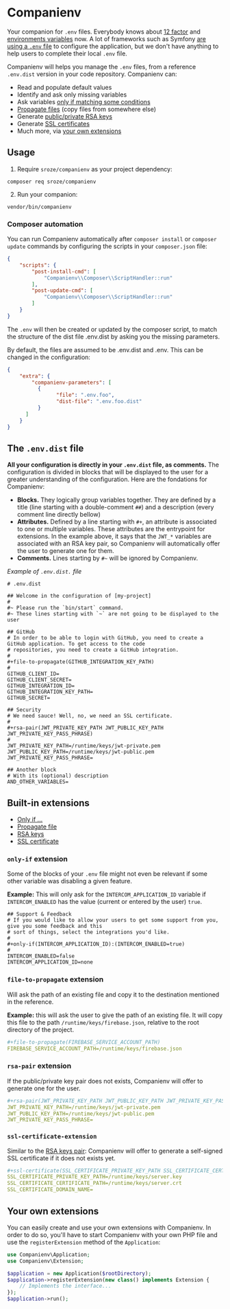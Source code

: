 # Companienv

Your companion for `.env` files. Everybody knows about [12 factor](https://12factor.net/) and [environments variables](https://12factor.net/config) now.
A lot of frameworks such as Symfony [are using a `.env` file](https://symfony.com/doc/current/configuration.html#the-env-file-environment-variables) to configure the application,
but we don't have anything to help users to complete their local `.env` file.

Companienv will helps you manage the `.env` files, from a reference `.env.dist` version in your code repository. Companienv can:

- Read and populate default values
- Identify and ask only missing variables
- Ask variables [only if matching some conditions](#only-if-extension)
- [Propagate files](#file-to-propagate-extension) (copy files from somewhere else)
- Generate [public/private RSA keys](#rsa-pair-extension)
- Generate [SSL certificates](#ssl-certificate-extension)
- Much more, via [your own extensions](#your-own-extensions)

## Usage

1. Require `sroze/companienv` as your project dependency:
```
composer req sroze/companienv
```

2. Run your companion:
```
vendor/bin/companienv
```

### Composer automation

You can run Companienv automatically after `composer install` or `composer update` commands by configuring the scripts in your `composer.json` file:

```json
{
    "scripts": {
        "post-install-cmd": [
            "Companienv\\Composer\\ScriptHandler::run"
        ],
        "post-update-cmd": [
            "Companienv\\Composer\\ScriptHandler::run"
        ]
    }
}
```

The ``.env`` will then be created or updated by the composer script, to match the structure of the dist file .env.dist by asking you the missing parameters.

By default, the files are assumed to be .env.dist and .env. This can be changed in the configuration:


```json
{
    "extra": {
        "companienv-parameters": [
          {
                "file": ".env.foo",
                "dist-file": ".env.foo.dist"
          }
      ]
    }
}
```

## The `.env.dist` file

**All your configuration is directly in your `.env.dist` file, as comments.** The configuration is divided in blocks that 
will be displayed to the user for a greater understanding of the configuration. Here are the fondations for Companienv:

- **Blocks.** They logically group variables together. They are defined by a title (line starting with a double-comment 
  `##`) and a description (every comment line directly bellow)
- **Attributes.** Defined by a line starting with `#+`, an attribute is associated to one or multiple variables. These 
  attributes are the entrypoint for extensions. In the example above, it says that the `JWT_*` variables are associated
  with an RSA key pair, so Companienv will automatically offer the user to generate one for them.
- **Comments.** Lines starting by `#~` will be ignored by Companienv.

*Example of `.env.dist.` file*
```
# .env.dist

## Welcome in the configuration of [my-project]
#
#~ Please run the `bin/start` command.
#~ These lines starting with `~` are not going to be displayed to the user

## GitHub
# In order to be able to login with GitHub, you need to create a GitHub application. To get access to the code
# repositories, you need to create a GitHub integration.
#
#+file-to-propagate(GITHUB_INTEGRATION_KEY_PATH)
#
GITHUB_CLIENT_ID=
GITHUB_CLIENT_SECRET=
GITHUB_INTEGRATION_ID=
GITHUB_INTEGRATION_KEY_PATH=
GITHUB_SECRET=

## Security
# We need sauce! Well, no, we need an SSL certificate.
#
#+rsa-pair(JWT_PRIVATE_KEY_PATH JWT_PUBLIC_KEY_PATH JWT_PRIVATE_KEY_PASS_PHRASE)
#
JWT_PRIVATE_KEY_PATH=/runtime/keys/jwt-private.pem
JWT_PUBLIC_KEY_PATH=/runtime/keys/jwt-public.pem
JWT_PRIVATE_KEY_PASS_PHRASE=

## Another block
# With its (optional) description
AND_OTHER_VARIABLES=
```

## Built-in extensions

- [Only if ...](#only-if-extension)
- [Propagate file](#file-to-propagate-extension)
- [RSA keys](#rsa-pair-extension)
- [SSL certificate](#ssl-certificate-extension)

### `only-if` extension

Some of the blocks of your `.env` file might not even be relevant if some other variable was disabling a given feature.

**Example:** This will only ask for the `INTERCOM_APPLICATION_ID` variable if `INTERCOM_ENABLED` has the value (current 
or entered by the user) `true`.
```
## Support & Feedback
# If you would like to allow your users to get some support from you, give you some feedback and this
# sort of things, select the integrations you'd like.
#
#+only-if(INTERCOM_APPLICATION_ID):(INTERCOM_ENABLED=true)
#
INTERCOM_ENABLED=false
INTERCOM_APPLICATION_ID=none
```

### `file-to-propagate` extension

Will ask the path of an existing file and copy it to the destination mentioned in the reference.

**Example:** this will ask the user to give the path of an existing file. It will copy this file to the path 
             `/runtime/keys/firebase.json`, relative to the root directory of the project.
```yaml
#+file-to-propagate(FIREBASE_SERVICE_ACCOUNT_PATH)
FIREBASE_SERVICE_ACCOUNT_PATH=/runtime/keys/firebase.json
```

### `rsa-pair` extension

If the public/private key pair does not exists, Companienv will offer to generate one for the user.
```yaml
#+rsa-pair(JWT_PRIVATE_KEY_PATH JWT_PUBLIC_KEY_PATH JWT_PRIVATE_KEY_PASS_PHRASE)
JWT_PRIVATE_KEY_PATH=/runtime/keys/jwt-private.pem
JWT_PUBLIC_KEY_PATH=/runtime/keys/jwt-public.pem
JWT_PRIVATE_KEY_PASS_PHRASE=
```

### `ssl-certificate-extension`

Similar to the [RSA keys pair](#rsa-pair-extension): Companienv will offer to generate a self-signed SSL certificate if
it does not exists yet.

```yaml
#+ssl-certificate(SSL_CERTIFICATE_PRIVATE_KEY_PATH SSL_CERTIFICATE_CERTIFICATE_PATH SSL_CERTIFICATE_DOMAIN_NAME)
SSL_CERTIFICATE_PRIVATE_KEY_PATH=/runtime/keys/server.key
SSL_CERTIFICATE_CERTIFICATE_PATH=/runtime/keys/server.crt
SSL_CERTIFICATE_DOMAIN_NAME=
```

## Your own extensions

You can easily create and use your own extensions with Companienv. In order to do so, you'll have to start Companienv 
with your own PHP file and use the `registerExtension` method of the `Application`:

```php
use Companienv\Application;
use Companienv\Extension;

$application = new Application($rootDirectory);
$application->registerExtension(new class() implements Extension {
    // Implements the interface...
});
$application->run();
```
